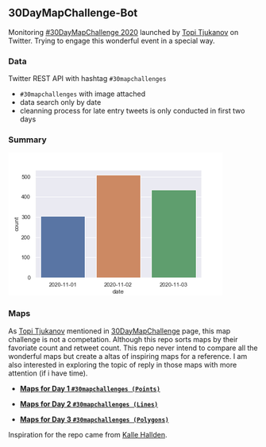 ## 30DayMapChallenge-Bot
Monitoring [#30DayMapChallenge 2020](https://github.com/tjukanovt/30DayMapChallenge) launched by [Topi Tjukanov](https://twitter.com/tjukanov) on Twitter. Trying to engage this wonderful event in a special way. 

### Data
Twitter REST API with hashtag `#30mapchallenges`

-  `#30mapchallenges` with image attached
- data search only by date
- cleanning process for late entry tweets is only conducted in first two days

### Summary
![images](./graphs/maps_count.png)

### Maps

As [Topi Tjukanov](https://twitter.com/tjukanov) mentioned in [30DayMapChallenge](https://github.com/tjukanovt/30DayMapChallenge) page, this map challenge is not a competation. Although this repo sorts maps by their favoriate count and retweet count. This repo never intend to compare all the wonderful maps but create a altas of inspiring maps for a reference. I am also interested in exploring the topic of reply in those maps with more attention (if i have time).

- **[Maps for Day 1 `#30mapchallenges (Points)`](day1.md)**

- **[Maps for Day 2 `#30mapchallenges (Lines)`](day2.md)**

- **[Maps for Day 3 `#30mapchallenges (Polygons)`](day3.md)**




Inspiration for the repo came from [Kalle Hallden](https://www.youtube.com/channel/UCWr0mx597DnSGLFk1WfvSkQ).